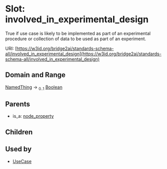 
# Slot: involved_in_experimental_design


True if use case is likely to be implemented as part of an experimental procedure or collection of data to be used as part of an experiment.

URI: [https://w3id.org/bridge2ai/standards-schema-all/involved_in_experimental_design](https://w3id.org/bridge2ai/standards-schema-all/involved_in_experimental_design)


## Domain and Range

[NamedThing](NamedThing.md) &#8594;  <sub>0..1</sub> [Boolean](types/Boolean.md)

## Parents

 *  is_a: [node_property](node_property.md)

## Children


## Used by

 * [UseCase](UseCase.md)

